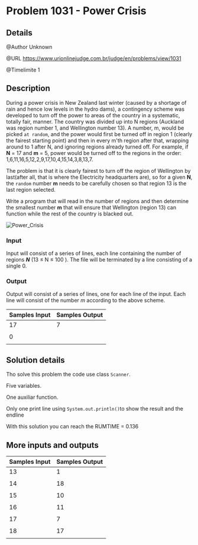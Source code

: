 # Problem 1031 - Power Crisis

## Details

@Author Unknown

@URL https://www.urionlinejudge.com.br/judge/en/problems/view/1031

@Timelimite 1

## Description

During a power crisis in New Zealand last winter (caused by a shortage of rain and hence low levels in the hydro dams), a contingency scheme was developed to turn off the power to areas of the country in a systematic, totally fair, manner. The country was divided up into N regions (Auckland was region number 1, and Wellington number 13). A number, m, would be picked `at random`, and the power would first be turned off in region 1 (clearly the fairest starting point) and then in every m'th region after that, wrapping around to 1 after N, and ignoring regions already turned off. For example, if **N** = 17 and **m** = 5, power would be turned off to the regions in the order: 1,6,11,16,5,12,2,9,17,10,4,15,14,3,8,13,7.

The problem is that it is clearly fairest to turn off the region of Wellington by last(after all, that is where the Electricity headquarters are), so for a given **N**, the `random` number **m** needs to be carefully chosen so that region 13 is the last region selected.

Write a program that will read in the number of regions and then determine the smallest number **m** that will ensure that Wellington (region 13) can function while the rest of the country is blacked out.

![Power_Crisis](https://resources.urionlinejudge.com.br/gallery/images/problems/UOJ_1031.jpg)

### Input

Input will consist of a series of lines, each line containing the number of regions ***N*** (13 ≤ N ≤ 100 ). The file will be terminated by a line consisting of a single 0.

### Output

Output will consist of a series of lines, one for each line of the input. Each line will consist of the number *m* according to the above scheme.

| Samples Input | Samples Output|
|---------------|---------------|
| 17  | 7 |
| | |
| 0 |  |
| | |

## Solution details

Tho solve this problem the code use class `Scanner`.

Five variables.

One auxiliar function.

Only one print line using `System.out.println()`to show the result and the endline

With this solution you can reach the RUMTIME = 0.136

## More inputs and outputs

| Samples Input | Samples Output|
|---------------|---------------|
| 13 | 1 |
| | |
| 14 | 18 |
| | |
| 15 | 10 |
| | |
| 16 | 11 |
| | |
| 17 | 7 |
| | |
| 18 | 17 |
| | |
